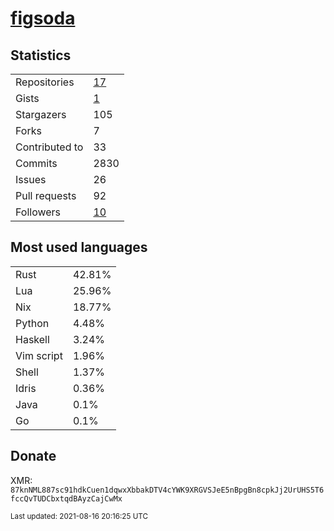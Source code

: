 
# [figsoda](https://github.com/figsoda)


## Statistics

<table>
  <tr>
    <td>Repositories</td>
    <td><a href="https://github.com/figsoda?tab=repositories">
      17
    </a></td>
  </tr>
  <tr>
    <td>Gists</td>
    <td><a href="https://gist.github.com/figsoda">
      1
    </a></td>
  </tr>
  <tr>
    <td>Stargazers</td>
    <td>105</td>
  </tr>
  <tr>
    <td>Forks</td>
    <td>7</td>
  </tr>
  <tr>
    <td>Contributed to</td>
    <td>33</td>
  </tr>
  <tr>
    <td>Commits</td>
    <td>2830</td>
  </tr>
  <tr>
    <td>Issues</td>
    <td>26</td>
  </tr>
  <tr>
    <td>Pull requests</td>
    <td>92</td>
  </tr>
  <tr>
    <td>Followers</td>
    <td><a href="https://github.com/figsoda?tab=followers">
      10
    </a></td>
  </tr>
</table>


## Most used languages

<table>
<tr><td>Rust</td><td>42.81%</td></tr><tr><td>Lua</td><td>25.96%</td></tr><tr><td>Nix</td><td>18.77%</td></tr><tr><td>Python</td><td>4.48%</td></tr><tr><td>Haskell</td><td>3.24%</td></tr><tr><td>Vim script</td><td>1.96%</td></tr><tr><td>Shell</td><td>1.37%</td></tr><tr><td>Idris</td><td>0.36%</td></tr><tr><td>Java</td><td>0.1%</td></tr><tr><td>Go</td><td>0.1%</td></tr>
</table>


## Donate

XMR: `87knNML887sc91hdkCuen1dqwxXbbakDTV4cYWK9XRGVSJeE5nBpgBn8cpkJj2UrUHS5T6fccQvTUDCbxtqdBAyzCajCwMx`


<sub>Last updated: 2021-08-16 20:16:25 UTC</sub>
